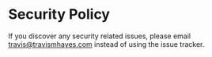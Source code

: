 # Security Policy

If you discover any security related issues, please email travis@travismhayes.com instead of using the issue tracker.
